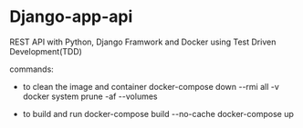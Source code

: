 # Django-app-api

REST API with Python, Django Framwork and Docker using Test Driven Development(TDD)

commands:

- to clean the image and container
  docker-compose down --rmi all -v
  docker system prune -af --volumes

- to build and run
  docker-compose build --no-cache
  docker-compose up
